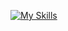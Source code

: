 [![My Skills](https://skillicons.dev/icons?i=css,dockergit,github,html,js,jquery,laravel,linux,mysql,neovim,php,py,sass,vscode&theme=light)](https://skillicons.dev)
